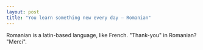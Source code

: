 ```yaml
---
layout: post
title: "You learn something new every day – Romanian"
---
```


Romanian is a latin-based language, like French. "Thank-you" in Romanian? "Merci".
